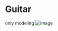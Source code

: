 # Guitar
only modeling 
![image](https://github.com/jd361/Guitar/assets/134933776/a9971ba4-c9c7-4b89-b4a1-9dcc7301a82e)

